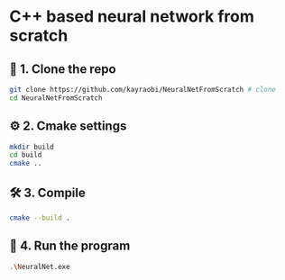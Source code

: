 # C++ based neural network from scratch


## 🔧 1. Clone the repo
```sh
git clone https://github.com/kayraobi/NeuralNetFromScratch # clone
cd NeuralNetFromScratch
```

## ⚙️ 2. Cmake settings
```sh
mkdir build
cd build
cmake ..
```

## 🛠 3. Compile
```sh
cmake --build .
```

## 🚀 4. Run the program
```sh
.\NeuralNet.exe
```
